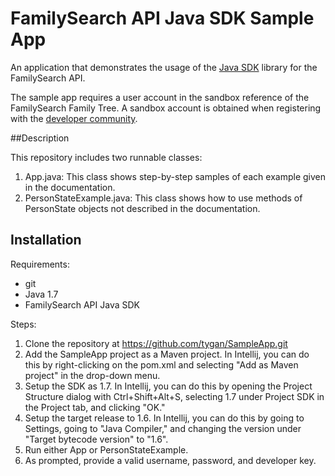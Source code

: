 # FamilySearch API Java SDK Sample App

An application that demonstrates the usage of the [Java SDK](https://github.com/FamilySearch/gedcomx-java/tree/master/extensions/familysearch/familysearch-api-client) library for the FamilySearch API.

The sample app requires a user account in the sandbox reference of the FamilySearch Family Tree. A sandbox account is obtained when registering with the [developer community](https://grms.force.com/Developer).

##Description

This repository includes two runnable classes:

1.  App.java: This class shows step-by-step samples of each example given in the documentation.
2.  PersonStateExample.java: This class shows how to use methods of PersonState objects not described in
    the documentation.

## Installation

Requirements:

* git
* Java 1.7
* FamilySearch API Java SDK

Steps:

1.  Clone the repository at https://github.com/tygan/SampleApp.git
2.  Add the SampleApp project as a Maven project. In Intellij, you can do this by right-clicking on the pom.xml and selecting "Add as Maven project" in the drop-down menu.
3.  Setup the SDK as 1.7. In Intellij, you can do this by opening the Project Structure dialog with Ctrl+Shift+Alt+S, selecting 1.7 under Project SDK in the Project tab, and clicking "OK."
4.  Setup the target release to 1.6. In Intellij, you can do this by going to Settings, going to
    "Java Compiler," and changing the version under "Target bytecode version" to "1.6".
5.  Run either App or PersonStateExample.
6.  As prompted, provide a valid username, password, and developer key.
